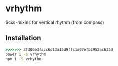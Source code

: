 # vrhythm

Scss-mixins for vertical rhythm (from compass)

## Installation

```cmd
>>>>>>> 3f300b3facc6d13a15d9ffc1a97efb2952ac635d
bower i -S vrhythm
npm i -S vrhythm
```
